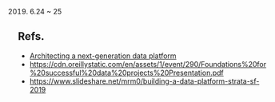 2019. 6.24 ~ 25

## Refs.
* [Architecting a next-generation data platform](https://cdn.oreillystatic.com/en/assets/1/event/278/Architecting%20a%20next-generation%20data%20platform%20Presentation%203.pdf)
* https://cdn.oreillystatic.com/en/assets/1/event/290/Foundations%20for%20successful%20data%20projects%20Presentation.pdf
* https://www.slideshare.net/mrm0/building-a-data-platform-strata-sf-2019